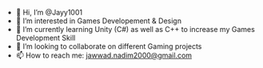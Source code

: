 - 👋 Hi, I’m @Jayy1001
- 👀 I’m interested in Games Developement & Design
- 🌱 I’m currently learning Unity (C#) as well as C++ to increase my Games Development Skill
- 💞️ I’m looking to collaborate on different Gaming projects
- 📫 How to reach me: jawwad.nadim2000@gmail.com

<!---
Jayy1001/Jayy1001 is a ✨ special ✨ repository because its `README.md` (this file) appears on your GitHub profile.
You can click the Preview link to take a look at your changes.
--->
